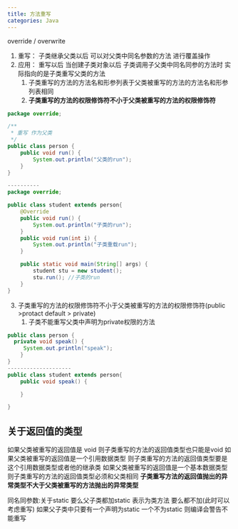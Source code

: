 ```yaml
---
title: 方法重写
categories: Java
---
```


override / overwrite

1. 重写： 子类继承父类以后 可以对父类中同名参数的方法 进行覆盖操作
2. 应用： 重写以后 当创建子类对象以后 子类调用子父类中同名同参的方法时 实际指向的是子类重写父类的方法
   1. 子类重写的方法的方法名和形参列表于父类被重写的方法的方法名和形参列表相同
   2. **子类重写的方法的权限修饰符不小于父类被重写的方法的权限修饰符**

```java
package override;

/**
 * 重写 作为父类
 */
public class person {
    public void run() {
        System.out.println("父类的run");
    }
}

----------
package override;

public class student extends person{
    @Override
    public void run() {
        System.out.println("子类的run");
    }
    public void run(int i) {
        System.out.println("子类重载run");
    }

    public static void main(String[] args) {
        student stu = new student();
        stu.run(); //子类的run
    }
}


```

3. 子类重写的方法的权限修饰符不小于父类被重写的方法的权限修饰符(public >protact  default > private)
   1. 子类不能重写父类中声明为private权限的方法

```java
public class person {
  private void speak() {
     System.out.println("speak");
    }
}
--------------------
public class student extends person{
    public void speak() {

    }

}
```



## 关于返回值的类型

如果父类被重写的返回值是 void 则子类重写的方法的返回值类型也只能是void
如果父类被重写的返回值是一个引用数据类型 则子类重写的方法的返回值类型要是这个引用数据类型或者他的继承类
如果父类被重写的返回值是一个基本数据类型 则子类重写的方法的返回值类型必须和父类相同
**子类重写方法的返回值抛出的异常类型不大于父类被重写的方法抛出的异常类型**

同名同参数:关于static  要么父子类都加static 表示为类方法 要么都不加(此时可以考虑重写)
如果父子类中只要有一个声明为static 一个不为static 则编译会警告不能重写
